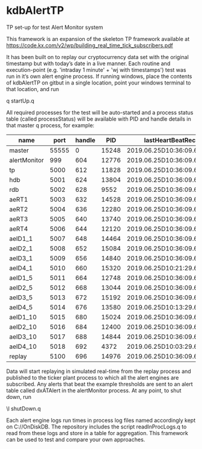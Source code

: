 # kdbAlertTP
TP set-up for test Alert Monitor system

This framework is an expansion of the skeleton TP framework available at
https://code.kx.com/v2/wp/building_real_time_tick_subscribers.pdf

It has been built on to replay our cryptocurrency data set with the original timestamp but with today’s date in a live manner.  Each routine and execution-point (e.g. 'intraday 1 minute' + 'wj with timestamps') test was run in it’s own alert engine process.  If running windows, place the contents of kdbAlertTP on gitbut in a single location, point your windows terminal to that location, and run

q startUp.q

All required processes for the test will be auto-started and a process status table (called processStatus) will be available with PID and handle details in that master q process, for example:

|name|port|handle|PID|lastHeartBeatReceived|
|----|----|----|----|----|
|master|55555|0|15248|2019.06.25D10:36:09.641313000|
|alertMonitor|999|604|12776|2019.06.25D10:36:09.643313000|
|tp|5000|612|11828|2019.06.25D10:36:09.643313000|
|hdb|5001|624|13804|2019.06.25D10:36:09.643313000|
|rdb|5002|628|9552|2019.06.25D10:36:09.643313000|
|aeRT1|5003|632|14528|2019.06.25D10:36:09.643313000|
|aeRT2|5004|636|12280|2019.06.25D10:36:09.643313000|
|aeRT3|5005|640|13740|2019.06.25D10:36:09.643313000|
|aeRT4|5006|644|12120|2019.06.25D10:36:09.643313000|
|aeID1_1|5007|648|14464|2019.06.25D10:36:09.643313000|
|aeID2_1|5008|652|15084|2019.06.25D10:36:09.643313000|
|aeID3_1|5009|656|14840|2019.06.25D10:36:09.643313000|
|aeID4_1|5010|660|15320|2019.06.25D10:21:29.642628000|
|aeID1_5|5011|664|12748|2019.06.25D10:36:09.643313000|
|aeID2_5|5012|668|13044|2019.06.25D10:36:09.643313000|
|aeID3_5|5013|672|15192|2019.06.25D10:36:09.643313000|
|aeID4_5|5014|676|13580|2019.06.25D10:13:29.642633000|
|aeID1_10|5015|680|15024|2019.06.25D10:36:09.643313000|
|aeID2_10|5016|684|12400|2019.06.25D10:36:09.643313000|
|aeID3_10|5017|688|14844|2019.06.25D10:36:09.643313000|
|aeID4_10|5018|692|4372|2019.06.25D10:03:29.642639000|
|replay|5100|696|14976|2019.06.25D10:36:09.643313000|


Data will start replaying in simulated real-time from the replay process and published to the ticker plant process to which all the alert engines are subscribed.  Any alerts that beat the example thresholds are sent to an alert table called dxATAlert in the alertMonitor process.  At any point, to shut down, run 

\l shutDown.q

Each alert engine logs run times in process log files named accordingly kept on C://OnDiskDB.  The repository includes the script readInProcLogs.q to read from these logs and store in a table for aggregation.  This framework can be used to test and compare your own approaches.
